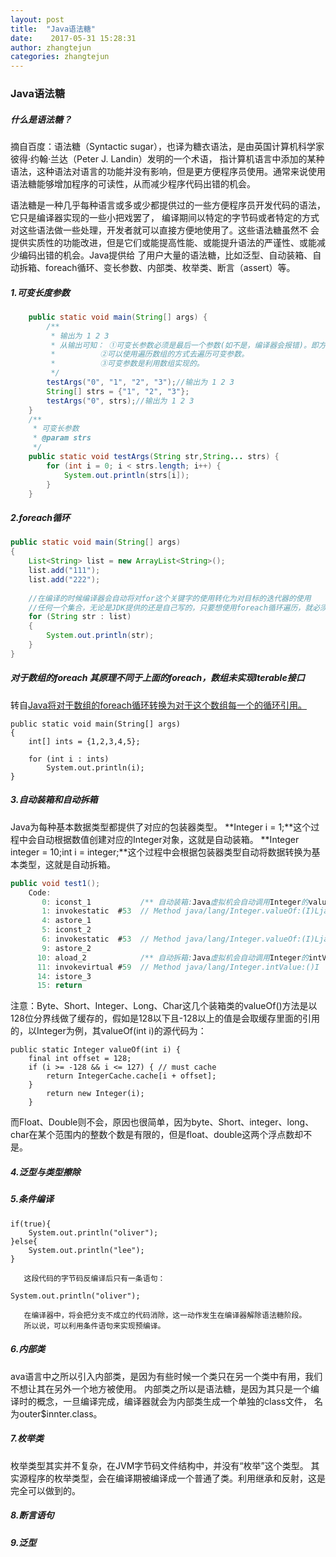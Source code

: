 ```yaml
---
layout: post
title:  "Java语法糖"
date:    2017-05-31 15:28:31
author: zhangtejun
categories: zhangtejun
---
```

### Java语法糖
##### 什么是语法糖？
摘自百度：语法糖（Syntactic sugar），也译为糖衣语法，是由英国计算机科学家彼得·约翰·兰达（Peter J. Landin）发明的一个术语，
指计算机语言中添加的某种语法，这种语法对语言的功能并没有影响，但是更方便程序员使用。通常来说使用语法糖能够增加程序的可读性，从而减少程序代码出错的机会。

语法糖是一种几乎每种语言或多或少都提供过的一些方便程序员开发代码的语法，它只是编译器实现的一些小把戏罢了，
编译期间以特定的字节码或者特定的方式对这些语法做一些处理，开发者就可以直接方便地使用了。这些语法糖虽然不
会提供实质性的功能改进，但是它们或能提高性能、或能提升语法的严谨性、或能减少编码出错的机会。Java提供给
了用户大量的语法糖，比如泛型、自动装箱、自动拆箱、foreach循环、变长参数、内部类、枚举类、断言（assert）等。

##### 1.可变长度参数
```java
	public static void main(String[] args) {
		/**
		 * 输出为 1 2 3 
		 * 从输出可知： ①可变长参数必须是最后一个参数(如不是，编译器会报错)。即方法参数列表中只能有一个可变长度参数
		 * 		    ②可以使用遍历数组的方式去遍历可变参数。
		 * 			③可变参数是利用数组实现的。
		 */
		testArgs("0", "1", "2", "3");//输出为 1 2 3 
		String[] strs = {"1", "2", "3"};
		testArgs("0", strs);//输出为 1 2 3 
	}
	/**
	 * 可变长参数
	 * @param strs
	 */
	public static void testArgs(String str,String... strs) {
		for (int i = 0; i < strs.length; i++) {
			System.out.println(strs[i]);
		}
	}
```
##### 2.foreach循环
```java
public static void main(String[] args)
{
    List<String> list = new ArrayList<String>();
    list.add("111");
    list.add("222");
     
    //在编译的时候编译器会自动将对for这个关键字的使用转化为对目标的迭代器的使用
    //任何一个集合，无论是JDK提供的还是自己写的，只要想使用foreach循环遍历，就必须正确地实现Iterable接口
    for (String str : list)
    {
        System.out.println(str);
    }
}
```
##### 对于数组的foreach 其原理不同于上面的foreach，数组未实现Iterable接口
转自[Java将对于数组的foreach循环转换为对于这个数组每一个的循环引用。](http://www.importnew.com/24780.html)
```
public static void main(String[] args)
{
    int[] ints = {1,2,3,4,5};
    
    for (int i : ints)
        System.out.println(i);
}
```
##### 3.自动装箱和自动拆箱
Java为每种基本数据类型都提供了对应的包装器类型。
**Integer i = 1;**这个过程中会自动根据数值创建对应的Integer对象，这就是自动装箱。
**Integer integer = 10;int i = integer;**这个过程中会根据包装器类型自动将数据转换为基本类型，这就是自动拆箱。
```java
public void test1();
    Code:
       0: iconst_1			 /** 自动装箱:Java虚拟机会自动调用Integer的valueOf方法 **/
       1: invokestatic  #53  // Method java/lang/Integer.valueOf:(I)Ljava/lang/Integer;
       4: astore_1
       5: iconst_2
       6: invokestatic  #53  // Method java/lang/Integer.valueOf:(I)Ljava/lang/Integer;
       9: astore_2
      10: aload_2			 /** 自动拆箱:Java虚拟机会自动调用Integer的intValue方法**/
      11: invokevirtual #59  // Method java/lang/Integer.intValue:()I
      14: istore_3
      15: return
```
注意：Byte、Short、Integer、Long、Char这几个装箱类的valueOf()方法是以128位分界线做了缓存的，假如是128以下且-128以上的值是会取缓存里面的引用的，以Integer为例，其valueOf(int i)的源代码为：
```
public static Integer valueOf(int i) {
    final int offset = 128;
    if (i >= -128 && i <= 127) { // must cache 
        return IntegerCache.cache[i + offset];
    }
        return new Integer(i);
    }
```
而Float、Double则不会，原因也很简单，因为byte、Short、integer、long、char在某个范围内的整数个数是有限的，但是float、double这两个浮点数却不是。

##### 4.泛型与类型擦除

##### 5.条件编译
```
if(true){  
    System.out.println("oliver");  
}else{  
    System.out.println("lee");  
} 
``` 
       这段代码的字节码反编译后只有一条语句：
```
System.out.println("oliver");
```  
       在编译器中，将会把分支不成立的代码消除，这一动作发生在编译器解除语法糖阶段。
       所以说，可以利用条件语句来实现预编译。
##### 6.内部类
ava语言中之所以引入内部类，是因为有些时候一个类只在另一个类中有用，我们不想让其在另外一个地方被使用。
内部类之所以是语法糖，是因为其只是一个编译时的概念，一旦编译完成，编译器就会为内部类生成一个单独的class文件，
名为outer$innter.class。
##### 7.枚举类
枚举类型其实并不复杂，在JVM字节码文件结构中，并没有“枚举”这个类型。
其实源程序的枚举类型，会在编译期被编译成一个普通了类。利用继承和反射，这是完全可以做到的。
##### 8.断言语句

##### 9.泛型
